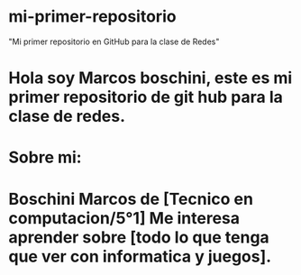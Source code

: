 # mi-primer-repositorio
"Mi primer repositorio en GitHub para la clase de Redes"


# Hola soy Marcos boschini, este es mi primer repositorio de git hub para la clase de redes.
# Sobre mi:

# Boschini Marcos de [Tecnico en computacion/5°1] Me interesa aprender sobre [todo lo que tenga que ver con informatica y juegos].
